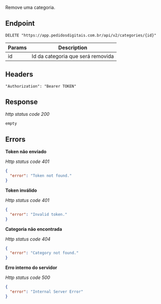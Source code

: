 Remove uma categoria.

## Endpoint

```
DELETE "https://app.pedidosdigitais.com.br/api/v2/categories/{id}"
```

| Params | Description                       |
| ------ | --------------------------------- |
| id     | Id da categoria que será removida |

## Headers

```
"Authorization": "Bearer TOKEN"
```

## Response

_http status code 200_

```
empty
```

## Errors

**Token não enviado**

_Http status code 401_

```json
{
  "error": "Token not found."
}
```

**Token inválido**

_Http status code 401_

```json
{
  "error": "Invalid token."
}
```

**Categoria não encontrada**

_Http status code 404_

```json
{
  "error": "Category not found."
}
```

**Erro interno do servidor**

_Http status code 500_

```json
{
  "error": "Internal Server Error"
}
```
